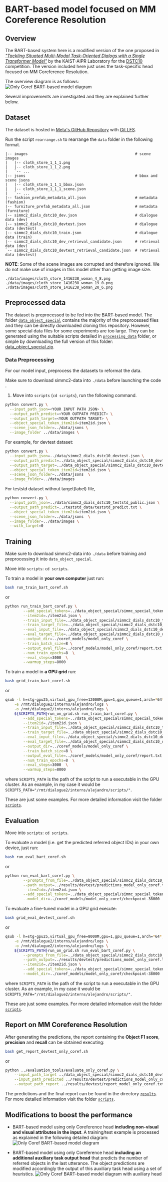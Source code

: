 # BART-based model focused on MM Coreference Resolution

## Overview
The BART-based system here is a modified version of the one proposed in [*"Tackling Situated Multi-Modal Task-Oriented Dialogs with a Single Transformer Model"*](https://openreview.net/forum?id=NajekV9uBas) by the KAIST-AIPR Laboratory for the [DSTC10](https://sites.google.com/dstc.community/dstc10/home) competition. The version included here just uses the task-specific head focused on MM Coreference Resolution.

The overview diagram is as follows:
![Only Coref BART-based model diagram](https://github.com/AlejandroSantorum/simmc2-Multimodal_Coreference_Resolution/blob/main/imgs/1head_bart_diagram.png)
<!---
<img src="imgs/1head_bart_diagram.png" width=650 height=320 alt="Only Coref BART-based model diagram">
-->

Several improvements are investigated and they are explained further below.


## **Dataset**
The dataset is hosted in [Meta's GitHub Repository](https://github.com/facebookresearch/simmc2) with [Git LFS](https://git-lfs.github.com/).

Run the script `rearrange.sh` to rearrange the `data` folder in the following format.

```
|-- images                                                # scene images
|   |-- cloth_store_1_1_1.png
|   |-- cloth_store_1_1_2.png
|   `-- ...
|-- jsons                                                 # bbox and scene jsons
|   |-- cloth_store_1_1_1_bbox.json
|   |-- cloth_store_1_1_1_scene.json
|   `-- ...
|-- fashion_prefab_metadata_all.json                      # metadata (fashion)
|-- furniture_prefab_metadata_all.json                    # metadata (furniture)
|-- simmc2_dials_dstc10_dev.json                          # dialogue data (dev)
|-- simmc2_dials_dstc10_devtest.json                      # dialogue data (devtest)
|-- simmc2_dials_dstc10_train.json                        # dialogue data (train)
|-- simmc2_dials_dstc10_dev_retrieval_candidate.json      # retrieval data (dev)
`-- simmc2_dials_dstc10_devtest_retrieval_candidate.json  # retrieval data (devtest)
```

**NOTE**: Some of the scene images are corrupted and therefore ignored. We do not make use of images in this model other than getting image size.
```
./data/images/cloth_store_1416238_woman_4_8.png
./data/images/cloth_store_1416238_woman_19_0.png
./data/images/cloth_store_1416238_woman_20_6.png
```


## **Preprocessed data**
The dataset is preprocessed to be fed into the BART-based model. The folder [`data_object_special`](https://github.com/AlejandroSantorum/simmc2-Multimodal_Coreference_Resolution/tree/main/models/bart_only_coref/data_object_special) contains the majority of the preprocessed files and they can be directly downloaded cloning this repository. However, some special data files for some experiments are too large. They can be generated using the suitable scripts detailed in [`processing_data`](https://github.com/AlejandroSantorum/simmc2-Multimodal_Coreference_Resolution/tree/main/models/bart_only_coref/processing_data) folder, or simple by downloading the full version of this folder: [data_object_special.zip](https://drive.google.com/file/d/1LsnwUyt_ZG-e1OS-Hiud7ERvU8jpD4KA/view?usp=sharing).


### **Data Preprocessing**
For our model input, preprocess the datasets to reformat the data. 

Make sure to download simmc2-data into `./data` before launching the code .

1. Move into `scripts` (`cd scripts`), run the following command.
```bash
python convert.py \
  --input_path_json=<YOUR INPUT PATH JSON> \
  --output_path_predict=<YOUR OUTPATH PREDICT> \
  --output_path_target=<YOUR OUTPATH TARGET> \
  --object_special_token_item2id=item2id.json \
  --scene_json_folder=../data/jsons \
  --image_folder ../data/images \
```

For example, for devtest dataset:
```bash
python convert.py \
  --input_path_json=../data/simmc2_dials_dstc10_devtest.json \
  --output_path_predict=../data_object_special/simmc2_dials_dstc10_devtest_predict.txt \
  --output_path_target=../data_object_special/simmc2_dials_dstc10_devtest_target.txt \
  --object_special_token_item2id=item2id.json \
  --scene_json_folder=../data/jsons  \
  --image_folder=../data/images 
```
For teststd dataset without target(label) file,
```bash
python convert.py \
  --input_path_json=../data/simmc2_dials_dstc10_teststd_public.json \
  --output_path_predict=../teststd_data/teststd_predict.txt \
  --object_special_token_item2id=item2id.json \
  --scene_json_folder=../data/jsons  \
  --image_folder=../data/images \
  --with_target=0
```

## **Training**
Make sure to download simmc2-data into `./data` before training and preprocessing it into `data_object_special`.

Move into `scripts`: `cd scripts`. 

To train a model in **your own computer** just run:
```bash
bash run_train_bart_coref.sh
```
or 
```bash
python run_train_bart_coref.py \
        --add_special_tokens=../data_object_special/simmc_special_tokens.json \
        --item2id=./item2id.json \
        --train_input_file=../data_object_special/simmc2_dials_dstc10_train_predict.txt \
        --train_target_file=../data_object_special/simmc2_dials_dstc10_train_target.txt  \
        --eval_input_file=../data_object_special/simmc2_dials_dstc10_devtest_predict.txt \
        --eval_target_file=../data_object_special/simmc2_dials_dstc10_devtest_target.txt \
        --output_dir=../coref_models/model_only_coref \
        --train_batch_size=8 \
        --output_eval_file=../coref_models/model_only_coref/report.txt \
        --num_train_epochs=8  \
        --eval_steps=3000  \
        --warmup_steps=8000
```

To train a model in **a GPU grid** run:
```bash
bash grid_train_bart_coref.sh
```
or
```bash
qsub -l h=stg-gpu25,virtual_gpu_free=12000M,gpu=1,gpu_queue=1,arch=*64*,test=*,centos=1,gpu_installed=1 \
    -e /rmt/dialogue2/interns/alejandro/logs \
    -o /rmt/dialogue2/interns/alejandro/logs \
    ${SCRIPTS_PATH}run_on_grid.sh run_train_bart_coref.py \
        --add_special_tokens=../data_object_special/simmc_special_tokens.json \
        --item2id=./item2id.json \
        --train_input_file=../data_object_special/simmc2_dials_dstc10_train_predict.txt \
        --train_target_file=../data_object_special/simmc2_dials_dstc10_train_target.txt  \
        --eval_input_file=../data_object_special/simmc2_dials_dstc10_devtest_predict.txt \
        --eval_target_file=../data_object_special/simmc2_dials_dstc10_devtest_target.txt \
        --output_dir=../coref_models/model_only_coref \
        --train_batch_size=8 \
        --output_eval_file=../coref_models/model_only_coref/report.txt \
        --num_train_epochs=8  \
        --eval_steps=3000  \
        --warmup_steps=8000
```
where `SCRIPTS_PATH` is the path of the script to run a executable in the GPU cluster. As an example, in my case it would be `SCRIPTS_PATH="/rmt/dialogue2/interns/alejandro/scripts/"`.

These are just some examples. For more detailed information visit the folder [`scripts`](https://github.com/AlejandroSantorum/simmc2-Multimodal_Coreference_Resolution/tree/main/models/bart_only_coref/scripts).

## **Evaluation**
Move into `scripts`: `cd scripts`. 

To evaluate a model (i.e. get the predicted referred object IDs) in your own device, just run:
```bash
bash run_eval_bart_coref.sh
```
or
```bash
python run_eval_bart_coref.py \
        --prompts_from_file=../data_object_special/simmc2_dials_dstc10_devtest_predict.txt \
        --path_output=../results/devtest/predictions_model_only_coref.txt \
        --item2id=./item2id.json \
        --add_special_tokens=../data_object_special/simmc_special_tokens.json \
        --model_dir=../coref_models/model_only_coref/checkpoint-38000
```

To evaluate a fine-tuned model in a GPU grid execute:
```bash
bash grid_eval_devtest_coref.sh
```
or
```bash
qsub -l h=stg-gpu25,virtual_gpu_free=8000M,gpu=1,gpu_queue=1,arch=*64*,test=*,centos=1,gpu_installed=1 \
    -e /rmt/dialogue2/interns/alejandro/logs \
    -o /rmt/dialogue2/interns/alejandro/logs \
    ${SCRIPTS_PATH}run_on_grid.sh run_eval_bart_coref.py \
        --prompts_from_file=../data_object_special/simmc2_dials_dstc10_devtest_predict.txt \
        --path_output=../results/devtest/predictions_model_only_coref.txt \
        --item2id=./item2id.json \
        --add_special_tokens=../data_object_special/simmc_special_tokens.json \
        --model_dir=../coref_models/model_only_coref/checkpoint-38000
```
where `SCRIPTS_PATH` is the path of the script to run a executable in the GPU cluster. As an example, in my case it would be `SCRIPTS_PATH="/rmt/dialogue2/interns/alejandro/scripts/"`.

These are just some examples. For more detailed information visit the folder [`scripts`](https://github.com/AlejandroSantorum/simmc2-Multimodal_Coreference_Resolution/tree/main/models/bart_only_coref/scripts).

## **Report on MM Coreference Resolution**
After generating the predictions, the report containing the **Object F1 score**, **precision** and **recall** can be obtained executing:
```bash
bash get_report_devtest_only_coref.sh
```
or
```bash
python ../evaluation_tools/evaluate_only_coref.py \
    --input_path_target ../data_object_special/simmc2_dials_dstc10_devtest_target.txt \
    --input_path_predicted ../results/devtest/predictions_model_only_coref.txt \
    --output_path_report ../results/devtest/report_model_only_coref.txt
```
The predictions and the final report can be found in the directory [`results`](https://github.com/AlejandroSantorum/simmc2-Multimodal_Coreference_Resolution/tree/main/models/bart_only_coref/results). For more detailed information visit the folder [`scripts`](https://github.com/AlejandroSantorum/simmc2-Multimodal_Coreference_Resolution/tree/main/models/bart_only_coref/scripts).


## Modifications to boost the performance

- BART-based model using only Coreference head **including non-visual and visual attributes in the input**. A training/test example is processed as explained in the following detailed diagram:
![Only Coref BART-based model diagram](https://github.com/AlejandroSantorum/simmc2-Multimodal_Coreference_Resolution/blob/main/imgs/detailed_bart_diagram_attrs_emphasized.png)
<!---
<img src="imgs/detailed_bart_diagram_attrs_emphasized.png" width=650 height=320 alt="Only Coref BART-based model detailed diagram">
-->

- BART-based model using only Coreference head **including an additional auxiliary task output head** that predicts the number of referred objects in the last utterance. The object predictions are modified accordingly the output of this auxiliary task head using a set of heuristics.
![Only Coref BART-based model diagram with auxiliary head](https://github.com/AlejandroSantorum/simmc2-Multimodal_Coreference_Resolution/blob/main/imgs/detailed_bart_aux_head_marking_new.png)
<!---
<img src="imgs/detailed_bart_aux_head_marking_new.png" width=650 height=320 alt="Only Coref BART-based model with auxiliary head diagram">
-->
